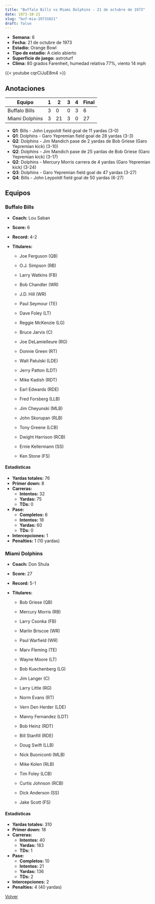 ```yaml
---
title: "Buffalo Bills vs Miami Dolphins - 21 de octubre de 1973"
date: 1973-10-21
slug: "buf-mia-19731021"
draft: false
---
```


- **Semana:** 6
- **Fecha:** 21 de octubre de 1973
- **Estadio:** Orange Bowl
- **Tipo de estadio:** A cielo abierto
- **Superficie de juego:** astroturf
- **Clima:** 80 grados Farenheit, humedad relativa 77%, viento 14 mph


{{< youtube cqrCIJuE8m4 >}}


## Anotaciones
| Equipo | 1 | 2 | 3 | 4 | Final |
|--------|---|---|---|---|-------|
| Buffalo Bills  | 3 | 0 | 0 | 3  | 6 |
| Miami Dolphins  | 3 | 21 | 3 | 0  | 27 |
- **Q1**: Bills - John Leypoldt field goal de 11 yardas (3-0)
- **Q1**: Dolphins - Garo Yepremian field goal de 28 yardas (3-3)
- **Q2**: Dolphins - Jim Mandich pase de 2 yardas de Bob Griese (Garo Yepremian kick) (3-10)
- **Q2**: Dolphins - Jim Mandich pase de 25 yardas de Bob Griese (Garo Yepremian kick) (3-17)
- **Q2**: Dolphins - Mercury Morris carrera de 4 yardas (Garo Yepremian kick) (3-24)
- **Q3**: Dolphins - Garo Yepremian field goal de 47 yardas (3-27)
- **Q4**: Bills - John Leypoldt field goal de 50 yardas (6-27)


## Equipos


### Buffalo Bills
* **Coach:** Lou Saban
* **Score:** 6
* **Record:** 4-2
* **Titulares:** 

  * Joe Ferguson (QB) 

  * O.J. Simpson (RB) 

  * Larry Watkins (FB) 

  * Bob Chandler (WR) 

  * J.D. Hill (WR) 

  * Paul Seymour (TE) 

  * Dave Foley (LT) 

  * Reggie McKenzie (LG) 

  * Bruce Jarvis (C) 

  * Joe DeLamielleure (RG) 

  * Donnie Green (RT) 

  * Walt Patulski (LDE) 

  * Jerry Patton (LDT) 

  * Mike Kadish (RDT) 

  * Earl Edwards (RDE) 

  * Fred Forsberg (LLB) 

  * Jim Cheyunski (MLB) 

  * John Skorupan (RLB) 

  * Tony Greene (LCB) 

  * Dwight Harrison (RCB) 

  * Ernie Kellermann (SS) 

  * Ken Stone (FS) 

#### Estadísticas
* **Yardas totales:** 76
* **Primer down:** 8
* **Carreras:**
  * **Intentos:** 32
  * **Yardas:** 75
  * **TDs:** 0
* **Pase:**
  * **Completos:** 6
  * **Intentos:** 18
  * **Yardas:** 60
  * **TDs:** 0
* **Intercepciones:** 1
* **Penalties:** 1 (10 yardas)

### Miami Dolphins
* **Coach:** Don Shula
* **Score:** 27
* **Record:** 5-1
* **Titulares:** 

  * Bob Griese (QB) 

  * Mercury Morris (RB) 

  * Larry Csonka (FB) 

  * Marlin Briscoe (WR) 

  * Paul Warfield (WR) 

  * Marv Fleming (TE) 

  * Wayne Moore (LT) 

  * Bob Kuechenberg (LG) 

  * Jim Langer (C) 

  * Larry Little (RG) 

  * Norm Evans (RT) 

  * Vern Den Herder (LDE) 

  * Manny Fernandez (LDT) 

  * Bob Heinz (RDT) 

  * Bill Stanfill (RDE) 

  * Doug Swift (LLB) 

  * Nick Buoniconti (MLB) 

  * Mike Kolen (RLB) 

  * Tim Foley (LCB) 

  * Curtis Johnson (RCB) 

  * Dick Anderson (SS) 

  * Jake Scott (FS) 

#### Estadísticas
* **Yardas totales:** 310
* **Primer down:** 18
* **Carreras:**
  * **Intentos:** 40
  * **Yardas:** 183
  * **TDs:** 1
* **Pase:**
  * **Completos:** 10
  * **Intentos:** 21
  * **Yardas:** 136
  * **TDs:** 2
* **Intercepciones:** 2
* **Penalties:** 4 (40 yardas)


[Volver](/historia/1973)
